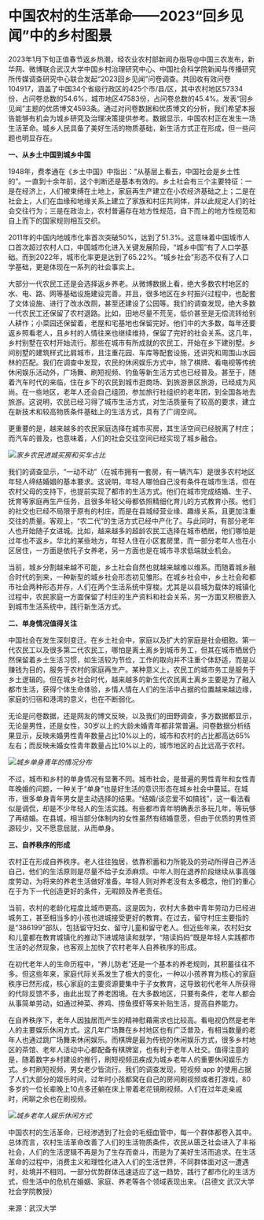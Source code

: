 # 中国农村的生活革命——2023“回乡见闻”中的乡村图景

2023年1月下旬正值春节返乡热潮，经农业农村部新闻办指导@中国三农发布，新华网、微博联合武汉大学中国乡村治理研究中心、中国社会科学院新闻与传播研究所传媒调查研究中心联合发起“2023回乡见闻”问卷调查。共回收有效问卷104917，涵盖了中国34个省级行政区的425个市/县/区，其中农村地区57334份，占问卷总数的54.6%，城市地区47583份，占问卷总数的45.4%。发表“回乡见闻”主题的优质博文4593条。通过对问卷数据和优质博文的分析，我们希望本报告能够有机会为城乡研究及治理决策提供参考。数据显示，中国农村正在发生一场生活革命。城乡人民具备了美好生活的物质基础，新生活方式正在形成，但一些问题也明显存在。

**一、从乡土中国到城乡中国**

1948年，费孝通在《乡土中国》中指出：“从基层上看去，中国社会是乡土性的”。一直到十余年前，这个判断还是基本有效的。乡土社会有三个主要特征：一是在经济上，人们被束缚在土地上，家庭再生产建立在小农经济基础之上；二是在社会上，人们在血缘和地缘关系上建立了家族和村庄共同体，并以此规定人们的社会交往行为；三是在政治上，农村普遍存在地方性规范，自下而上的地方性规范和自上而下的国家规则相互交织。

2011年的中国内地城市化率首次突破50%，达到了51.3%。这意味着中国城市人口首次超过农村人口，中国城市化进入关键发展阶段，“城乡中国”有了人口学基础。而到2022年，城市化率更是达到了65.22%。“城乡社会”形态不仅有了人口学基础，更是体现在一系列的社会事实上。

大部分一代农民工还是会选择返乡养老。从微博数据上看，绝大多数农村地区的水、电、路、网等基础设施建设完善。并且，很多地区在乡村振兴过程中，也配套了文体设施、进行了改水改厕，甚至还建设了公园等。我们的调查发现，绝大多数一代农民工还保留了农村退路。比如，田地尽量不荒芜，低价甚至是无偿流转给别人耕作；小菜园还保留着，老屋和宅基地也保留完好。他们中的大多数，每年还要返乡照看老人，且乡村的人情往来也继续维持，保留了完好的社会关系。这几年，乡村别墅在农村开始流行。那些在城市有所成就的农民工，开始在乡下建别墅。乡间别墅的建筑样式比肩城市，且注重花园、车库等配套设施，还讲究和周围山水园林的匹配。我们在调查中发现，农民的休闲娱乐方式中，除了棋牌、看电视等传统休闲娱乐活动外，广场舞、刷短视频、钓鱼等新生活方式也已经普及。甚至于，随着汽车时代的来临，住在乡下的农民到城市逛商场、到旅游景区旅游，已经成为风尚。在一些地区，老年人还会自己组团，参加旅行社组织的老年团，到全国各地去旅游。这说明，农民已经习得了城市生活方式，对生活质量有了较高的要求，建立在新技术和较高物质条件基础上的生活方式，具有了广阔空间。

更重要的是，越来越多的农民家庭选择在城市买房，其生活空间已经脱离了村庄；而汽车的普及，也意味着，人们的社会交往空间已经实现了城乡融合。

![](https://inews.gtimg.com/newsapp_bt/0/15667240553/1000)_家乡农民进城买房和买车占比_

我们的调查显示，“一动不动”（在城市拥有一套房，有一辆汽车）是很多农村地区年轻人缔结婚姻的基本要求。这说明，年轻人哪怕自己没有条件在城市生活，但在农村父母的支持下，也提前实现了都市的生活方式。他们在城市完成结婚、生子、抚育等家庭再生产任务，且很多年轻父母都依照精细化育儿的方式教育小孩。他们的社交也已经不局限于原有的村庄，而是在县城经营业缘、趣缘关系，且更加注重交往的质量。客观上，“农二代”的生活方式已经中产化了。与此同时，有部分老年人也开始随子女进城。比如，越来越多的超龄农民工选择在城市栖居，他们哪怕是过年也不返乡。华北的某些地方，年轻人住在小区套房里，而一部分老年人也在小区居住，一方面是依托子女养老，另一方面也是在城市寻求低端就业机会。

当前，城乡分割越来越不可能，乡土社会自然也就越来越难以维系。而随着城乡融合时代的到来，一种新型的城乡社会形态初见雏形。在城乡社会中，乡土社会和都市社会两种形态并存，人们在两个生活系统中穿梭。尤其是以县城为载体的城镇化过程中，农民家庭一方面保留了村庄的生产资料和社会关系，另一方面又积极嵌入到城市生活系统中，践行新生活方式。

**二、单身情况值得关注**

中国社会在发生深刻变迁。在乡土社会中，家庭以及扩大的家庭是社会细胞。第一代农民工以及很多第二代农民工，哪怕是离土离乡到城市务工，但其在城市栖居仍然保留着乡土生活习惯，如生活较为节俭，工作的取向并不注重个体舒适，而是以赚钱为目的，服务于农村的家庭再生产。某种意义上，农民工的城市务工是服务于乡土逻辑的。但在城乡社会时代，越来越多的新生代农民离土离乡主要是为了融入都市生活，获得个体生命体验，乡情人情在人们的生活中占据的位置越来越边缘，家庭的归宿和港湾的意义，也在不断弱化。

无论是问卷数据，还是网友的博文反映，以及我们的田野调查，多方数据都显示，无论是男性，还是女性，30岁以上的大龄未婚青年都非常普遍。问卷数据分析结果显示，反映未婚男性青年数量占比10%以上的，城市和农村的占比都高达65%左右；而反映未婚女性青年数量占比10%以上的，城市地区的占比远高于农村。

![](https://inews.gtimg.com/newsapp_bt/0/15667240556/1000)_城乡单身青年的情况分布_

不过，城市和乡村的单身情况有显著不同。城市社会，是普遍的男性青年和女性青年晚婚的问题，一种关于“单身”也是好生活的意识形态在城乡社会中蔓延。在城市，很多单身青年男女是主动选择的结果。“结婚/谈恋爱不如搞钱”，这一看法看似是调侃，却是不少年轻人的生活实践。有些都市青年明确表示多玩几年，等玩够了再结婚。在县城，相当部分体制内的女性虽然有结婚意愿，但由于优质的男性资源较少，又不愿意屈就，从而单身。

**三、自养秩序的形成**

农村正在形成自养秩序。老人往往独居，依靠积蓄和力所能及的劳动所得自己养活自己，他们的生活原则是尽量不给子女添麻烦。中年人则在退养阶段继续从事高强度劳动，为将来的养老生活做好准备。年轻人则对养老没有太多概念，他们的重心在于为下一代创造更好的条件，无暇顾及养老责任。

当前，农村的老龄化程度比城市更高。这是因为，农村大多数中青年劳动力已经进城务工，甚至相当多的小孩也进城接受更好的教育。在过去，留守村庄主要指的是“386199”部队，包括留守妇女、留守儿童和留守老人。但近些年来，农村妇女和儿童都在教育城镇化的推动下进城陪读和就学，“陪读妈妈”既是年轻人实践都市生活的必然现象，也客观上加快了农村老年人自养秩序的形成。

在初代老年人的生命历程中，“养儿防老”还是一个基本的养老规则，其积蓄往往不多。但这些年来，家庭代际关系发生了极大的变化，一种以小孩养育为核心的家庭秩序已然形成，核心家庭的主要资源要集中于子女教育，这导致初代老年人所获得的代际反馈不多，由此出现了养老困境。在大多数地区，只要有条件，老年人都会从事简单劳动，如通过种菜、养鸡、捞鱼摸虾等来补贴生活，提高自养能力。

在自养秩序下，老年人因独居而产生的精神慰藉需求也比较高。看电视仍然是老年人的主要娱乐休闲方式。这几年广场舞在乡村地区也有广泛普及，有相当数量的老年人也通过跳广场舞来休闲娱乐。而棋牌是最为传统的休闲娱乐方式，很多乡村地区的茶馆、老年人活动中心都配备有棋牌室，也有利于老年人社交。值得注意的是，随着数字乡村建设的推行，刷短视频迅疾成为城乡老年人的重要休闲娱乐方式。乡村刷短视频，男女老少皆流行。我们的调查发现，短视频
app
的使用占据了人们大部分的娱乐时间，过年时小孩都窝在自己的房间刷视频或者打游戏，80多岁的一位长辈晚上10点多还躺在床上带着老花镜刷视频。人们在过年走亲戚时，闲聊之余也在刷视频。

![](https://inews.gtimg.com/newsapp_bt/0/15667240559/1000)_城乡老年人娱乐休闲方式_

中国农村的生活革命，已经渗透到了社会的毛细血管中，每一个群体都卷入其中。总体而言，农村生活革命改善了人们的生活物质条件，农民从匮乏社会进入了丰裕社会，人们的生活逻辑不再是为了生存而奋斗，而是为了美好生活而追求。在生活革命的过程中，消费主义和理性化进入人们的生活世界，不同群体面对这一遭遇时，处境并不相同。一部分优势群体迅速适应了这一趋势，践行了都市化的生活方式，但生活中的危机在婚姻、家庭、养老等各个领域表现出来。（吕德文
武汉大学社会学院教授）

来源：武汉大学

